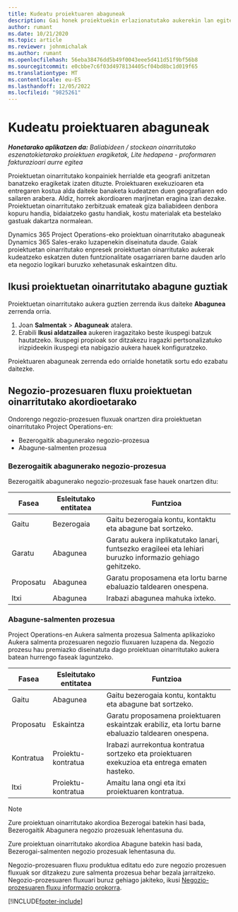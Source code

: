 ```yaml
---
title: Kudeatu proiektuaren abaguneak
description: Gai honek proiektuekin erlazionatutako aukerekin lan egiteko moduari buruzko informazioa eskaintzen du.
author: rumant
ms.date: 10/21/2020
ms.topic: article
ms.reviewer: johnmichalak
ms.author: rumant
ms.openlocfilehash: 56eba38476dd5b49f0043eee5d411d51f9bf56b8
ms.sourcegitcommit: e0cbbe7c6f03d4978134405cf04bd8bc1d019f65
ms.translationtype: MT
ms.contentlocale: eu-ES
ms.lasthandoff: 12/05/2022
ms.locfileid: "9825261"
---
```

# <a name="manage-project-opportunities"></a>Kudeatu proiektuaren abaguneak

_**Honetarako aplikatzen da:** Baliabideen / stockean oinarritutako eszenatokietarako proiektuen eragiketak, Lite hedapena - proformaren fakturazioari aurre egitea_

Proiektuetan oinarritutako konpainiek herrialde eta geografi anitzetan banatzeko eragiketak izaten dituzte. Proiektuaren exekuzioaren eta entregaren kostua alda daiteke banaketa kudeatzen duen geografiaren edo sailaren arabera. Aldiz, horrek akordioaren marjinetan eragina izan dezake. Proiektuetan oinarritutako zerbitzuak emateak giza baliabideen denbora kopuru handia, bidaiatzeko gastu handiak, kostu materialak eta bestelako gastuak dakartza normalean.

Dynamics 365 Project Operations-eko proiektuan oinarritutako abaguneak Dynamics 365 Sales-erako luzapenekin diseinatuta daude. Gaiak proiektuetan oinarritutako enpresek proiektuetan oinarritutako aukerak kudeatzeko eskatzen duten funtzionalitate osagarriaren barne dauden arlo eta negozio logikari buruzko xehetasunak eskaintzen ditu.

## <a name="view-all-project-based-opportunities"></a>Ikusi proiektuetan oinarritutako abagune guztiak

Proiektuetan oinarritutako aukera guztien zerrenda ikus daiteke **Abagunea** zerrenda orria. 

1. Joan **Salmentak** > **Abaguneak** atalera.
2. Erabili **Ikusi aldatzailea** aukeren iragazitako beste ikuspegi batzuk hautatzeko. Ikuspegi propioak sor ditzakezu iragazki pertsonalizatuko irizpideekin ikuspegi eta nabigazio aukera hauek konfiguratzeko.

Proiektuaren abaguneak zerrenda edo orrialde honetatik sortu edo ezabatu daitezke.

## <a name="business-process-flow-for-project-based-deals"></a>Negozio-prozesuaren fluxu proiektuetan oinarritutako akordioetarako

Ondorengo negozio-prozesuen fluxuak onartzen dira proiektuetan oinarritutako Project Operations-en:

- Bezerogaitik abagunerako negozio-prozesua
- Abagune-salmenten prozesua

### <a name="lead-to-opportunity-business-process"></a>Bezerogaitik abagunerako negozio-prozesua 
Bezerogaitik abagunerako negozio-prozesuak fase hauek onartzen ditu:

| Fasea | Esleitutako entitatea | Funtzioa |
| --- | --- | --- |
| Gaitu | Bezerogaia | Gaitu bezerogaia kontu, kontaktu eta abagune bat sortzeko. |
| Garatu | Abagunea | Garatu aukera inplikatutako lanari, funtsezko eragileei eta lehiari buruzko informazio gehiago gehitzeko. |
| Proposatu | Abagunea | Garatu proposamena eta lortu barne ebaluazio taldearen onespena. |
| Itxi | Abagunea | Irabazi abagunea mahuka ixteko. |

### <a name="opportunity-sales-process"></a>Abagune-salmenten prozesua
Project Operations-en Aukera salmenta prozesua Salmenta aplikazioko Aukera salmenta prozesuaren negozio fluxuaren luzapena da. Negozio prozesu hau premiazko diseinatuta dago proiektuan oinarritutako aukera batean hurrengo faseak laguntzeko.

| Fasea | Esleitutako entitatea | Funtzioa |
| --- | --- | --- |
| Gaitu | Abagunea | Gaitu bezerogaia kontu, kontaktu eta abagune bat sortzeko. |
| Proposatu | Eskaintza | Garatu proposamena proiektuaren eskaintzak erabiliz, eta lortu barne ebaluazio taldearen onespena. |
| Kontratua | Proiektu-kontratua | Irabazi aurrekontua kontratua sortzeko eta proiektuaren exekuzioa eta entrega ematen hasteko. |
| Itxi | Proiektu-kontratua | Amaitu lana ongi eta itxi proiektuaren kontratua. |

> [!NOTE]
> Zure proiektuan oinarritutako akordioa Bezerogai batekin hasi bada, Bezerogaitik Abagunera negozio prozesuak lehentasuna du.
>
> Zure proiektuan oinarritutako akordioa Abagune batekin hasi bada, Bezerogai-salmenten negozio prozesuak lehentasuna du.

Negozio-prozesuaren fluxu produktua editatu edo zure negozio prozesuen fluxuak sor ditzakezu zure salmenta prozesua behar bezala jarraitzeko. Negozio-prozesuaren fluxuari buruz gehiago jakiteko, ikusi [Negozio-prozesuaren fluxu informazio orokorra](/dynamics365/customerengagement/on-premises/customize/business-process-flows-overview).


[!INCLUDE[footer-include](../includes/footer-banner.md)]
